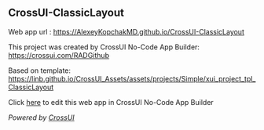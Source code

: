 ## CrossUI-ClassicLayout
Web app url : https://AlexeyKopchakMD.github.io/CrossUI-ClassicLayout

This project was created by CrossUI No-Code App Builder: https://crossui.com/RADGithub

Based on template: https://linb.github.io/CrossUI_Assets/assets/projects/Simple/xui_project_tpl_ClassicLayout

Click [here](https://crossui.com/RADGithub/#!from=github&owner=AlexeyKopchakMD&repo=CrossUI-ClassicLayout) to edit this web app in CrossUI No-Code App Builder

<i>Powered by [CrossUI](https://crossui.com)</i>
